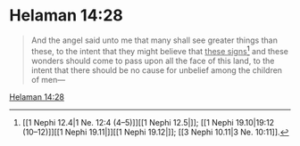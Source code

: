 # Helaman 14:28

> And the angel said unto me that many shall see greater things than these, to the intent that they might believe that <u>these signs</u>[^a] and these wonders should come to pass upon all the face of this land, to the intent that there should be no cause for unbelief among the children of men—

[Helaman 14:28](https://www.churchofjesuschrist.org/study/scriptures/bofm/hel/14?lang=eng&id=p28#p28)


[^a]: [[1 Nephi 12.4|1 Ne. 12:4 (4–5)]][[1 Nephi 12.5|]]; [[1 Nephi 19.10|19:12 (10–12)]][[1 Nephi 19.11|]][[1 Nephi 19.12|]]; [[3 Nephi 10.11|3 Ne. 10:11]].  
